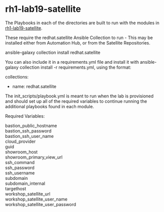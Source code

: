 # rh1-lab19-satellite


The Playbooks in each of the directories are built to run with the modules in [rh1-lab19-satellite](https://github.com/RedHatQuickCourses/rh1-lab19-satellite).

These require the redhat.satellite Ansible Collection to run - This may be installed either from Automation Hub, or from the Satellite Repositories.

ansible-galaxy collection install redhat.satellite

You can also include it in a requirements.yml file and install it with ansible-galaxy collection install -r requirements.yml, using the format:

collections:
  - name: redhat.satellite


The init_scripts/playbook.yml is meant to run when the lab is provisioned and should set up all of the required variables to continue running the additional playbooks found in each module.

Required Variables:

bastion_public_hostname  
bastion_ssh_password  
bastion_ssh_user_name  
cloud_provider  
guid  
showroom_host  
showroom_primary_view_url  
ssh_command  
ssh_password  
ssh_username  
subdomain  
subdomain_internal  
targethost  
workshop_satellite_url  
workshop_satellite_user_name  
workshop_satellite_user_password  


